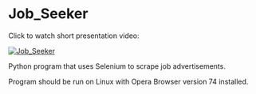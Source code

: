 # Job_Seeker

Click to watch short presentation video:

[![Job_Seeker](http://img.youtube.com/vi/ntZjyx-Y0nI/0.jpg)](http://www.youtube.com/watch?v=ntZjyx-Y0nI "Job_Seeker")

Python program that uses Selenium to scrape job advertisements.

Program should be run on Linux with Opera Browser version 74 installed.


